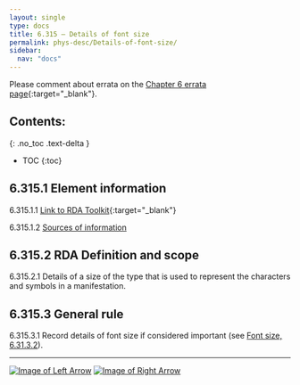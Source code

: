 ```yaml
---
layout: single
type: docs
title: 6.315 — Details of font size
permalink: phys-desc/Details-of-font-size/
sidebar:
  nav: "docs"
---
```


Please comment about errata on the [Chapter 6 errata page](https://docs.google.com/document/d/1mb67GUCT1bbQjywyeTpbjpWDe5iymT3qJ7jeoof5Ra4/edit#heading=h.35qv7ipun34x){:target="_blank"}.

## Contents:
{: .no_toc .text-delta }

- TOC
{:toc}

## 6.315.1 Element information

<a name="6.315.1.1">6.315.1.1</a> [Link to RDA Toolkit](https://beta.rdatoolkit.org/en-US_ala-d818f2c6-cced-357b-87ca-a4b482a249c4){:target="_blank"}

<a name="6.315.1.2">6.315.1.2</a> [Sources of information](/DCRMR/phys-desc/#6011-sources-of-information) 

## 6.315.2 RDA Definition and scope

<a name="6.315.2.1">6.315.2.1</a> Details of a size of the type that is used to represent the characters and symbols in a manifestation.

## 6.315.3 General rule 

<a name="6.315.3.1">6.315.3.1</a> Record details of font size if considered important (see [Font size, 6.31.3.2](/DCRMR/phys-desc/Font-size/#6.31.3.2)).

---

[![Image of Left Arrow](https://rbms-bsc.github.io/DCRMR/assets/pictures/navigation/Arrow_Left.png "6.31 — Font size")](/DCRMR/phys-desc/Font-size/) [![Image of Right Arrow](https://rbms-bsc.github.io/DCRMR/assets/pictures/navigation/Arrow_Right.png "6.32 — Type of binding")](/DCRMR/phys-desc/Type-of-binding/)